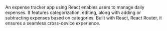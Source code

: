 An expense tracker app using React enables users to manage daily expenses. It features categorization, editing, along with adding or subtracting expenses based on categories. Built with React, React Router, it ensures a seamless cross-device experience.
